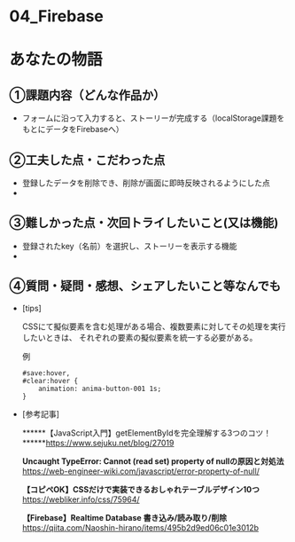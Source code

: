 # 04_Firebase

# あなたの物語

## ①課題内容（どんな作品か）
- フォームに沿って入力すると、ストーリーが完成する（localStorage課題をもとにデータをFirebaseへ）

## ②工夫した点・こだわった点
- 登録したデータを削除でき、削除が画面に即時反映されるようにした点
- 

## ③難しかった点・次回トライしたいこと(又は機能)
- 登録されたkey（名前）を選択し、ストーリーを表示する機能
- 

## ④質問・疑問・感想、シェアしたいこと等なんでも
- [tips]

    CSSにて擬似要素を含む処理がある場合、複数要素に対してその処理を実行したいときは、
    それぞれの要素の擬似要素を統一する必要がある。
    
    例
    ```
    #save:hover,
    #clear:hover {
        animation: anima-button-001 1s;
    }
    ```

- [参考記事]

  ******【JavaScript入門】getElementByIdを完全理解する3つのコツ！******https://www.sejuku.net/blog/27019

  ****Uncaught TypeError: Cannot (read set) property of nullの原因と対処法****https://web-engineer-wiki.com/javascript/error-property-of-null/

  ****【コピペOK】CSSだけで実装できるおしゃれテーブルデザイン10つ****https://webliker.info/css/75964/

  ****【Firebase】Realtime Database 書き込み/読み取り/削除****https://qiita.com/Naoshin-hirano/items/495b2d9ed06c01e3012b
